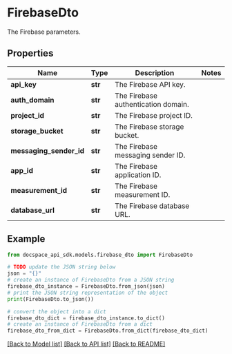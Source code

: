 # FirebaseDto
The Firebase parameters.

## Properties

Name | Type | Description | Notes
------------ | ------------- | ------------- | -------------
**api_key** | **str** | The Firebase API key. | 
**auth_domain** | **str** | The Firebase authentication domain. | 
**project_id** | **str** | The Firebase project ID. | 
**storage_bucket** | **str** | The Firebase storage bucket. | 
**messaging_sender_id** | **str** | The Firebase messaging sender ID. | 
**app_id** | **str** | The Firebase application ID. | 
**measurement_id** | **str** | The Firebase measurement ID. | 
**database_url** | **str** | The Firebase database URL. | 

## Example

```python
from docspace_api_sdk.models.firebase_dto import FirebaseDto

# TODO update the JSON string below
json = "{}"
# create an instance of FirebaseDto from a JSON string
firebase_dto_instance = FirebaseDto.from_json(json)
# print the JSON string representation of the object
print(FirebaseDto.to_json())

# convert the object into a dict
firebase_dto_dict = firebase_dto_instance.to_dict()
# create an instance of FirebaseDto from a dict
firebase_dto_from_dict = FirebaseDto.from_dict(firebase_dto_dict)
```
[[Back to Model list]](../README.md#documentation-for-models) [[Back to API list]](../README.md#documentation-for-api-endpoints) [[Back to README]](../README.md)


